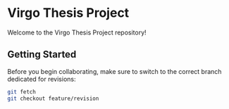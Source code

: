 # Virgo Thesis Project

Welcome to the Virgo Thesis Project repository!

## Getting Started

Before you begin collaborating, make sure to switch to the correct branch dedicated for revisions:

```bash
git fetch
git checkout feature/revision
